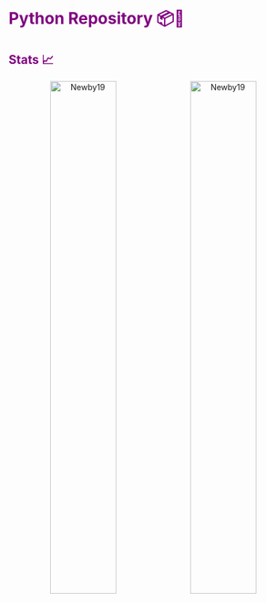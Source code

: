 # <span style="color: #800080;">Python Repository 📦🐍</span>
## <span style="color: #800080;">Stats 📈</span>
<p align="center">
  <!-- Placeholder for the most used languages but showing nothing -->
  <img width="0%" height="0px" src="https://github-readme-stats.vercel.app/api/top-langs?username=Newby19&show_icons=true&theme=radical&title_color=ff69b4&text_color=000000&bg_color=ff1493&locale=en&layout=compact&hide_border=true" alt="Newby19" />
  
  <!-- Display overall GitHub stats -->
  <img width="48%" src="https://github-readme-stats.vercel.app/api?username=Newby19&show_icons=true&theme=radical&title_color=ff69b4&text_color=000000&bg_color=ff1493&locale=en&hide_border=true" alt="Newby19" />
  
  <!-- GitHub streak stats for engagement -->
  <img width="48%" src="https://github-readme-streak-stats.herokuapp.com/?user=Newby19&theme=radical&hide_border=true" alt="Newby19" />
</p>



